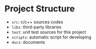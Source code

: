 # Project Structure

- `src`: c/c++ sources codes
- `libs`: third-party libraries
- `test`: unit test sources for this project
- `scripts`: automatic script for developing
- `docs`: documents
